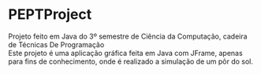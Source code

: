 # PEPTProject
 Projeto feito em Java  do 3º semestre de Ciência da Computação, cadeira de Técnicas De Programação<br>
 Este projeto é uma aplicação gráfica feita em Java com JFrame, apenas para fins de conhecimento, onde é realizado a simulação de um pôr do sol.
